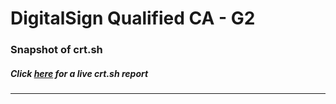 # DigitalSign Qualified CA - G2
### Snapshot of crt.sh
##### Click [here](https://crt.sh/?q=8A8B9DB20E9237221573E037F60CAB3D317A0A52C2C6463F2EE80E3760DA1EB4) for a live crt.sh report

---
